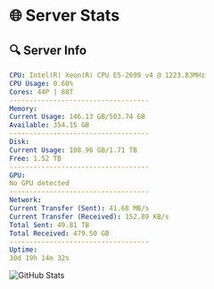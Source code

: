 # 🌐 Server Stats
## 🔍 Server Info
```yaml
CPU: Intel(R) Xeon(R) CPU E5-2699 v4 @ 1223.83MHz
CPU Usage: 0.60%
Cores: 44P | 88T
-----------------------------------
Memory:
Current Usage: 146.13 GB/503.74 GB
Available: 354.15 GB
-----------------------------------
Disk:
Current Usage: 108.96 GB/1.71 TB
Free: 1.52 TB
-----------------------------------
GPU:
No GPU detected
-----------------------------------
Network:
Current Transfer (Sent): 41.68 MB/s
Current Transfer (Received): 152.89 KB/s
Total Sent: 49.81 TB
Total Received: 479.50 GB
-----------------------------------
Uptime:
30d 19h 14m 32s
```
![GitHub Stats](https://img.shields.io/badge/Updated-2025-04-07_16:37:21-blue)